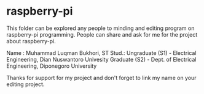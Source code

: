 # raspberry-pi

This folder can be explored any people to minding and editing program on raspberry-pi programming.
People can share and ask for me for the project about raspberry-pi.

Name : Muhammad Luqman Bukhori, ST
Stud.: Ungraduate (S1) - Electrical Engineering, Dian Nuswantoro Univesity
       Graduate (S2) - Dept. of Electrical Engineering, Diponegoro University
       
Thanks for support for my project and don't forget to link my name on your editing project.
